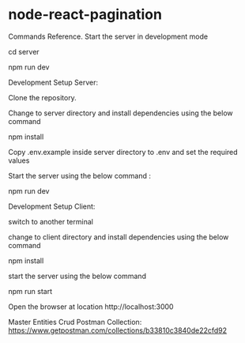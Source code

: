 # node-react-pagination

Commands Reference.
Start the server in development mode

cd server

npm run dev


Development Setup Server:

  Clone the repository.

  Change to server directory and install dependencies using the below command

  npm install

  Copy .env.example inside server directory to .env and set the required values

Start the server using the below command :

npm run dev

Development Setup Client:

switch to another terminal

change to client directory and install dependencies using the below command

npm install

start the server using the below command

npm run start

Open the browser at location http://localhost:3000

Master Entities Crud Postman Collection:
https://www.getpostman.com/collections/b33810c3840de22cfd92

